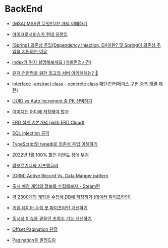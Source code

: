 # BackEnd

- [[MSA] MSA란 무엇인가? 개념 이해하기](https://wooaoe.tistory.com/57)

- [마이크로서비스가 뭔데 유행임](https://www.youtube.com/watch?v=ZRpsB3ODr6M)

- [[Spring] 의존성 주입(Dependency Injection, DI)이란? 및 Spring이 의존성 주입을 지원하는 이유](https://mangkyu.tistory.com/150)

- [index가 뭔지 설명해보세요 (개발면접시간)](https://www.youtube.com/watch?v=iNvYsGKelYs)

- [유저 천만명을 위한 최고의 서버 아키텍처는? 👀](https://www.youtube.com/watch?v=-03fvKbziPU)

- [interface -abstract class - concrete class 패턴(인터페이스 구현 중복 해결 패턴)](https://effectiveprogramming.tistory.com/entry/interface-abstract-class-concrete-class-%ED%8C%A8%ED%84%B4)

- [UUID vs Auto Increment 중 PK 선택하기](https://stir.tistory.com/294)

- [이미지는 어디에 저장해야 할까](https://hs-archive.tistory.com/42)

- [ERD 설계 기본개념 (with ERD Cloud)](https://blog.naver.com/PostView.naver?blogId=sssang97&logNo=222808912681)

- [SQL injection 공격](https://www.youtube.com/watch?v=FoZ2cucLiDs)

- [TypeScript와 typedi로 의존성 주입 이해하기](https://medium.com/@HoseungJang/typescript와-typedi로-의존성-주입-이해하기-5d83ef1977f9)

- [2022년 1월 100% 할인 이벤트 장애 부검](https://tech.inflab.com/202201-event-postmortem/)

- [람보르기니와 지프랭글러](https://jojoldu.tistory.com/677)

- [[ORM] Active Record Vs. Data Mapper pattern](https://velog.io/@nittre/ORM-Active-Record-Vs.-Data-Mapper-pattern)

- [출시 예정 게임의 정보를 수집해보자 - Steam편](https://velog.io/@grit_munhyeok/%EA%B2%9C%EB%A6%B0%EB%8D%94-%EC%8A%A4%ED%81%AC%EB%9E%98%ED%95%91-%EB%B4%87-%EC%A0%9C%EC%9E%91%EA%B8%B0-Steam)

- [약 2300개의 게임을 수집해 DB에 저장하기 (데이터 파이프라인)](https://velog.io/@grit_munhyeok/%EC%95%BD-2300%EA%B0%9C%EC%9D%98-%EA%B2%8C%EC%9E%84%EC%9D%84-%EC%88%98%EC%A7%91%ED%95%B4-DB%EC%97%90-%EC%A0%80%EC%9E%A5%ED%95%98%EA%B8%B0)

- [게임 데이터 수집 봇 파이프라인 개선하기](https://velog.io/@grit_munhyeok/%EA%B2%8C%EC%9E%84-%EB%8D%B0%EC%9D%B4%ED%84%B0-%EC%88%98%EC%A7%91-%EB%B4%87-%EB%AC%B8%EC%A0%9C%EC%A0%90-%EB%B0%8F-%EA%B0%9C%EC%84%A0%ED%95%98%EA%B8%B0)

- [동시성 이슈를 곁들인 조회수 기능 개선하기](https://velog.io/@carol_ly/%EB%8F%99%EC%8B%9C%EC%84%B1-%EC%9D%B4%EC%8A%88%EB%A5%BC-%EA%B3%81%EB%93%A4%EC%9D%B8-%EC%A1%B0%ED%9A%8C%EC%88%98-%EA%B8%B0%EB%8A%A5-%EA%B0%9C%EC%84%A0%ED%95%98%EA%B8%B0)

- [Offset Pagination 단점](https://www.youtube.com/shorts/TK1m6AhoekE)

- [Pagination을 알려드림](https://www.youtube.com/watch?v=Rd0xBOT6xao)
